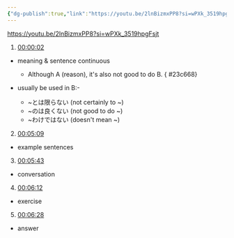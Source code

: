 ```yaml
---
{"dg-publish":true,"link":"https://youtu.be/2lnBizmxPP8?si=wPXk_3519hpgFsjt","permalink":"/Japanese/文法/Japanese－N2 grammar -～からといって・～からって/","dgPassFrontmatter":true}
---
```


https://youtu.be/2lnBizmxPP8?si=wPXk_3519hpgFsjt


1. [00:00:02](https://www.youtube.com/watch?v=2lnBizmxPP8&t=2#t=2.46) 
- meaning & sentence continuous
	- Although A (reason), it's also not good to do B.
{ #23c668}

- usually be used in B:-
	- ~とは限らない (not certainly to ~)
	- ~のは良くない (not good to do ~)
	- ~わけではない (doesn't mean ~)

2. [00:05:09](https://www.youtube.com/watch?v=2lnBizmxPP8&t=309#t=05:09.03) 
- example sentences

3. [00:05:43](https://www.youtube.com/watch?v=2lnBizmxPP8&t=343#t=05:43.49) 
- conversation

4. [00:06:12](https://www.youtube.com/watch?v=2lnBizmxPP8&t=372#t=06:12.09) 
- exercise

5. [00:06:28](https://www.youtube.com/watch?v=2lnBizmxPP8&t=389#t=06:28.64) 
- answer